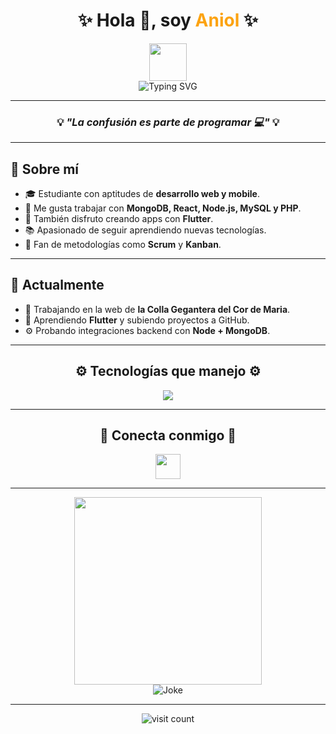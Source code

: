 <!-- 📌 Presentación de Aniol -->
<div align="center">
  <h1>✨ Hola 👋, soy <span style="color:#fca311;">Aniol</span> ✨</h1>
  <img src="https://media.giphy.com/media/hvRJCLFzcasrR4ia7z/giphy.gif" width="60px">
  <br>
  <img src="https://readme-typing-svg.herokuapp.com?font=Fira+Code&size=28&pause=1000&center=true&vCenter=true&width=450&lines=Bienvenido+a+mi+GitHub!;Desarrollador+web+y+mobile;Amante+del+código+y+los+retos" alt="Typing SVG" />
</div>

---

<!-- ✨ Frase inspiradora -->
<div align="center">
  <h3>💡 <em>"La confusión es parte de programar 💻"</em> 💡</h3>
</div>

---

<!-- 📖 Sobre mí -->
## 📖 Sobre mí

- 🎓 Estudiante con aptitudes de **desarrollo web y mobile**.
- 💾 Me gusta trabajar con **MongoDB, React, Node.js, MySQL y PHP**.
- 📱 También disfruto creando apps con **Flutter**.
- 📚 Apasionado de seguir aprendiendo nuevas tecnologías.
- 🎨 Fan de metodologías como **Scrum** y **Kanban**.

---

<!-- 🚀 Actualmente -->
## 🚀 Actualmente

- 🔭 Trabajando en la web de **la Colla Gegantera del Cor de Maria**.
- 🌱 Aprendiendo **Flutter** y subiendo proyectos a GitHub.
- ⚙️ Probando integraciones backend con **Node + MongoDB**.

---

<!-- 🛠️ Skills -->
<h2 align="center">⚙️ Tecnologías que manejo ⚙️</h2>

<p align="center">
  <img src="https://skillicons.dev/icons?i=html,css,js,php,react,nodejs,mongodb,flutter,git,github,vscode,linux,windows&perline=8" />
</p>

---

<!-- 📞 Contacto -->
<h2 align="center">🤝 Conecta conmigo 🤝</h2>

<p align="center">
  <a href="https://www.linkedin.com/in/aniol-rodriguez-530514295/">
    <img src="https://raw.githubusercontent.com/rahulbanerjee26/githubAboutMeGenerator/main/icons/linked-in-alt.svg" width="40px">
  </a>
</p>

---

<!-- 🎉 Animación final -->
<div align="center">
  <img src="https://media.giphy.com/media/jRf5fsn8G6YaogAWxn/giphy.gif" width="300px" />
  <br>
  <img src="https://readme-jokes.vercel.app/api?theme=radical" alt="Joke" />
</div>

---

<!-- 👀 Contador de visitas -->
<div align="center">
  <img src="https://visitcount.itsvg.in/api?id=anioldev&icon=3&color=6" alt="visit count"/>
</div>


